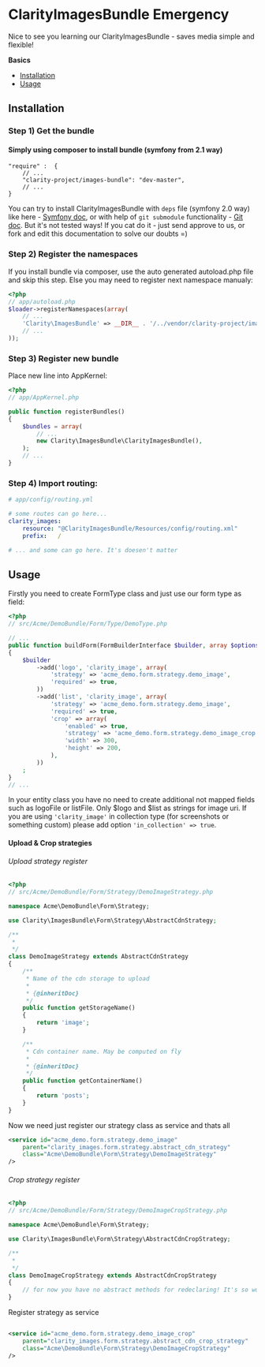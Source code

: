 ClarityImagesBundle Emergency
==========================

Nice to see you learning our ClarityImagesBundle - saves media simple and flexible!

**Basics**

* [Installation](#installation)
* [Usage](#usage)

<a name="installation"></a>

## Installation

### Step 1) Get the bundle

#### Simply using composer to install bundle (symfony from 2.1 way)

    "require" :  {
        // ...
        "clarity-project/images-bundle": "dev-master",
        // ...
    }

You can try to install ClarityImagesBundle with `deps` file (symfony 2.0 way) like here -  [Symfony doc](http://symfony.com/doc/2.0/cookbook/workflow/new_project_git.html#managing-vendor-libraries-with-bin-vendors-and-deps), 
or with help of `git submodule` functionality - [Git doc](http://git-scm.com/book/en/Git-Tools-Submodules#Starting-with-Submodules).
But it's not tested ways! If you cat do it - just send approve to us, or fork and edit this documentation to solve our doubts =)

### Step 2) Register the namespaces

If you install bundle via composer, use the auto generated autoload.php file and skip this step.
Else you may need to register next namespace manualy:

``` php
<?php
// app/autoload.php
$loader->registerNamespaces(array(
    // ...
    'Clarity\ImagesBundle' => __DIR__ . '/../vendor/clarity-project/images-bundle/Clarity/ImagesBundle',
    // ...
));
```

### Step 3) Register new bundle

Place new line into AppKernel:

``` php
<?php
// app/AppKernel.php

public function registerBundles()
{
    $bundles = array(
        // ...
        new Clarity\ImagesBundle\ClarityImagesBundle(),
    );
    // ...
}
```

### Step 4) Import routing:
``` yml
# app/config/routing.yml

# some routes can go here...
clarity_images:
    resource: "@ClarityImagesBundle/Resources/config/routing.xml"
    prefix:   /

# ... and some can go here. It's doesen't matter

```

<a name="usage"></a>

## Usage

Firstly you need to create FormType class and just use our form type as field:

``` php
<?php
// src/Acme/DemoBundle/Form/Type/DemoType.php

// ...
public function buildForm(FormBuilderInterface $builder, array $options)
{
    $builder
        ->add('logo', 'clarity_image', array(
            'strategy' => 'acme_demo.form.strategy.demo_image',
            'required' => true,
        ))
        ->add('list', 'clarity_image', array(
            'strategy' => 'acme_demo.form.strategy.demo_image',
            'required' => true,
            'crop' => array(
                'enabled' => true,
                'strategy' => 'acme_demo.form.strategy.demo_image_crop',
                'width' => 300,
                'height' => 200,
            ),
        ))
    ;
}
// ... 
```

In your entity class you have no need to create additional not mapped fields such as logoFile or listFile. Only $logo and $list as strings for image uri.
If you are using `'clarity_image'` in collection type (for screenshots or something custom) please add option `'in_collection' => true`.

#### Upload & Crop strategies

###### Upload strategy register

``` php 
<?php
// src/Acme/DemoBundle/Form/Strategy/DemoImageStrategy.php

namespace Acme\DemoBundle\Form\Strategy;

use Clarity\ImagesBundle\Form\Strategy\AbstractCdnStrategy;

/**
 * 
 */
class DemoImageStrategy extends AbstractCdnStrategy
{
    /**
     * Name of the cdn storage to upload
     * 
     * {@inheritDoc}
     */
    public function getStorageName()
    {
        return 'image';
    }

    /**
     * Cdn container name. May be computed on fly
     * 
     * {@inheritDoc}
     */
    public function getContainerName()
    {
        return 'posts';
    }
}
```

Now we need just register our strategy class as service and thats all

``` xml
<service id="acme_demo.form.strategy.demo_image" 
    parent="clarity_images.form.strategy.abstract_cdn_strategy" 
    class="Acme\DemoBundle\Form\Strategy\DemoImageStrategy" 
/>
```

###### Crop strategy register

``` php
<?php
// src/Acme/DemoBundle/Form/Strategy/DemoImageCropStrategy.php

namespace Acme\DemoBundle\Form\Strategy;

use Clarity\ImagesBundle\Form\Strategy\AbstractCdnCropStrategy;

/**
 * 
 */
class DemoImageCropStrategy extends AbstractCdnCropStrategy
{
    // for now you have no abstract methods for redeclaring! It's so wonderfull, isn't it?! 
}

```

Register strategy as service

``` xml

<service id="acme_demo.form.strategy.demo_image_crop" 
    parent="clarity_images.form.strategy.abstract_cdn_crop_strategy" 
    class="Acme\DemoBundle\Form\Strategy\DemoImageCropStrategy" 
/>
```
